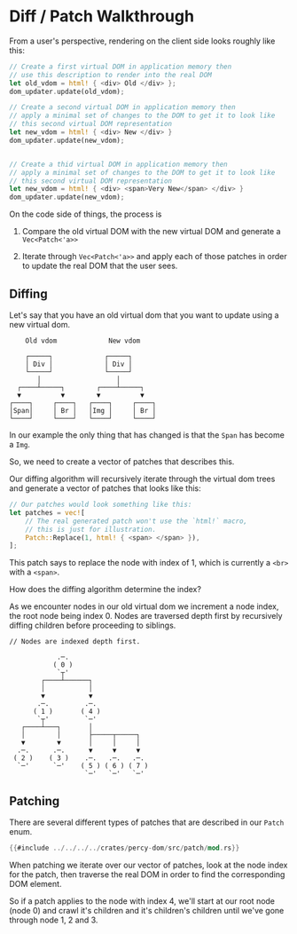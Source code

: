 # Diff / Patch Walkthrough

From a user's perspective, rendering on the client side looks roughly like this:

```rust
// Create a first virtual DOM in application memory then
// use this description to render into the real DOM
let old_vdom = html! { <div> Old </div> };
dom_updater.update(old_vdom);

// Create a second virtual DOM in application memory then
// apply a minimal set of changes to the DOM to get it to look like
// this second virtual DOM representation
let new_vdom = html! { <div> New </div> }
dom_updater.update(new_vdom);


// Create a thid virtual DOM in application memory then
// apply a minimal set of changes to the DOM to get it to look like
// this second virtual DOM representation
let new_vdom = html! { <div> <span>Very New</span> </div> }
dom_updater.update(new_vdom);
```

On the code side of things, the process is

1. Compare the old virtual DOM with the new virtual DOM and generate a `Vec<Patch<'a>>`

2. Iterate through `Vec<Patch<'a>>` and apply each of those patches in order to update the real DOM
that the user sees.

## Diffing

Let's say that you have an old virtual dom that you want to update using a new virtual dom.

 ```ignore
     Old vdom             New vdom

     ┌─────┐             ┌─────┐
     │ Div │             │ Div │
     └─────┘             └─────┘
        │                   │
   ┌────┴─────┐        ┌────┴─────┐
   ▼          ▼        ▼          ▼
┌────┐     ┌────┐   ┌────┐     ┌────┐
│Span│     │ Br │   │Img │     │ Br │
└────┘     └────┘   └────┘     └────┘
```

In our example the only thing that has changed is that the `Span` has become a `Img`.

So, we need to create a vector of patches that describes this.

Our diffing algorithm will recursively iterate through the virtual dom trees and generate a vector
of patches that looks like this:

```rust
// Our patches would look something like this:
let patches = vec![
    // The real generated patch won't use the `html!` macro,
    // this is just for illustration.
    Patch::Replace(1, html! { <span> </span> }),
];
```

This patch says to replace the node with index of 1, which is currently a `<br>` with a `<span>`.

How does the diffing algorithm determine the index?

As we encounter nodes in our old virtual dom we increment a node index, the root node being index 0.
Nodes are traversed depth first by recursively diffing children before proceeding to siblings.

 ```ignore
// Nodes are indexed depth first.

             .─.
            ( 0 )
             `┬'
         ┌────┴──────┐
         │           │
         ▼           ▼
        .─.         .─.
       ( 1 )       ( 4 )
        `┬'         `─'
    ┌────┴───┐       │
    │        │       ├─────┬─────┐
    ▼        ▼       │     │     │
   .─.      .─.      ▼     ▼     ▼
  ( 2 )    ( 3 )    .─.   .─.   .─.
   `─'      `─'    ( 5 ) ( 6 ) ( 7 )
                    `─'   `─'   `─'
 ```

## Patching


There are several different types of patches that are described in our `Patch` enum.

 ```rust
{{#include ../../../../crates/percy-dom/src/patch/mod.rs}}
 ```

When patching we iterate over our vector of patches, look at the node index for the patch, then
traverse the real DOM in order to find the corresponding DOM element.

So if a patch applies to the node with index 4, we'll start at our root node (node 0) and crawl it's children
and it's children's children until we've gone through node 1, 2 and 3.
